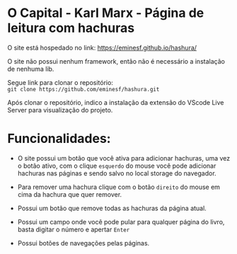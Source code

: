 # O Capital - Karl Marx - Página de leitura com hachuras

O site está hospedado no link: https://eminesf.github.io/hashura/

O site não possui nenhum framework, então não é necessário a instalação de nenhuma lib.

Segue link para clonar o repositório:  
`git clone https://github.com/eminesf/hashura.git`

Após clonar o repositório, indico a instalação da extensão do VScode Live Server para visualização do projeto.

# Funcionalidades:

* O site possui um botão que você ativa para adicionar hachuras, uma vez o botão ativo, com o clique `esquerdo` do mouse você pode adicionar hachuras nas páginas e sendo salvo no local storage do navegador.

* Para remover uma hachura clique com o botão `direito` do mouse em cima da hachura que quer remover. 

* Possui um botão que remove todas as hachuras da página atual.

* Possui um campo onde você pode pular para qualquer página do livro, basta digitar o número e apertar `Enter`

* Possui botões de navegações pelas páginas.
